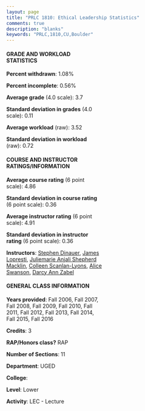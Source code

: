 ```yaml
---
layout: page
title: "PRLC 1810: Ethical Leadership Statistics"
comments: true
description: "blanks"
keywords: "PRLC,1810,CU,Boulder"
---
```

<head>
<script src="https://ajax.googleapis.com/ajax/libs/jquery/2.1.3/jquery.min.js"></script>
<script src="https://dl.dropboxusercontent.com/s/pc42nxpaw1ea4o9/highcharts.js?dl=0"></script>
<!-- <script src="../assets/js/highcharts.js"></script> -->
<style type="text/css">@font-face {
	font-family: "Bebas Neue";
	src: url(https://www.filehosting.org/file/details/544349/BebasNeue Regular.otf) format("opentype");
	}
	h1.Bebas { 
		font-family: "Bebas Neue", Verdana, Tahoma;
	}
</style>
</head>
<body>
	<div id="container" style="float: right; width: 45%; height: 88%; margin-left: 2.5%; margin-right: 2.5%;"></div>
	<script language="JavaScript">
		$(document).ready(function() {
		var chart = {type: 'column'};
		var title = {text: 'Grade Distribution'};
		var xAxis = {categories: ['A','B','C','D','F'],crosshair: true};
		var yAxis = {min: 0,title: {text: 'Percentage'}};
		var tooltip = {headerFormat: '<center><b><span style="font-size:20px">{point.key}</span></b></center>',
		               pointFormat: '<td style="padding:0"><b>{point.y:.1f}%</b></td>',
		               footerFormat: '</table>',shared: true,useHTML: true};
		var plotOptions = {column: {pointPadding: 0.0,borderWidth: 0}};  
		var credits = {enabled: false};var series= [{name: 'Percent',data: [77.3,20.86,1.28,0.37,0.19,]}];
		var json = {};
		json.chart = chart;
		json.title = title;
		json.tooltip = tooltip;
		json.xAxis = xAxis;
		json.yAxis = yAxis;  
		json.series = series;
		json.plotOptions = plotOptions;  
		json.credits = credits;
		$('#container').highcharts(json);
	});
	</script>
</body>
			   
#### GRADE AND WORKLOAD STATISTICS

**Percent withdrawn**: 1.08%

**Percent incomplete**: 0.56%

**Average grade** (4.0 scale): 3.7

**Standard deviation in grades** (4.0 scale): 0.11

**Average workload** (raw): 3.52

**Standard deviation in workload** (raw): 0.72

#### COURSE AND INSTRUCTOR RATINGS/INFORMATION

**Average course rating** (6 point scale): 4.86

**Standard deviation in course rating** (6 point scale): 0.36

**Average instructor rating** (6 point scale): 4.91

**Standard deviation in instructor rating** (6 point scale): 0.36

**Instructors**: <a href='../../instructors/Stephen_Dinauer'>Stephen Dinauer</a>, <a href='../../instructors/James_Lopresti'>James Lopresti</a>, <a href='../../instructors/Juliemarie_Anjali_Shepherd_Macklin'>Juliemarie Anjali Shepherd Macklin</a>, <a href='../../instructors/Colleen_Scanlan-Lyons'>Colleen Scanlan-Lyons</a>, <a href='../../instructors/Alice_Swanson'>Alice Swanson</a>, <a href='../../instructors/Darcy_Ann_Zabel'>Darcy Ann Zabel</a>

#### GENERAL CLASS INFORMATION

**Years provided**: Fall 2006, Fall 2007, Fall 2008, Fall 2009, Fall 2010, Fall 2011, Fall 2012, Fall 2013, Fall 2014, Fall 2015, Fall 2016

**Credits**: 3

**RAP/Honors class?** RAP

**Number of Sections**: 11

**Department**: UGED

**College**: 

**Level**: Lower

**Activity**: LEC - Lecture
